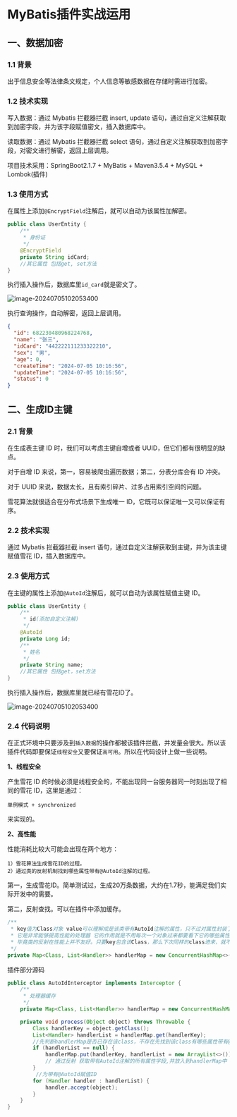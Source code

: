 # MyBatis插件实战运用

## 一、数据加密

### 1.1 背景

出于信息安全等法律条文规定，个人信息等敏感数据在存储时需进行加密。

### 1.2 技术实现

写入数据：通过 Mybatis 拦截器拦截 insert, update 语句，通过自定义注解获取到加密字段，并为该字段赋值密文，插入数据库中。

读取数据：通过 Mybatis 拦截器拦截 select 语句，通过自定义注解获取到加密字段，对密文进行解密，返回上层调用。

项目技术采用：SpringBoot2.1.7 + MyBatis + Maven3.5.4 + MySQL + Lombok(插件)

### 1.3 使用方式

在属性上添加`@EncryptField`注解后，就可以自动为该属性加解密。

```java
public class UserEntity {
    /**
     * 身份证
     */
    @EncryptField
    private String idCard;
    //其它属性 包括get, set方法
}
```

执行插入操作后，数据库里`id_card`就是密文了。

![image-20240705102053400](https://technotes.oss-cn-shenzhen.aliyuncs.com/2024/202407051021869.png)

执行查询操作，自动解密，返回上层调用。

```json
{
  "id": 682230480968224768,
  "name": "张三",
  "idCard": "442222111233322210",
  "sex": "男",
  "age": 0,
  "createTime": "2024-07-05 10:16:56",
  "updateTime": "2024-07-05 10:16:56",
  "status": 0
}
```

## 二、生成ID主键

### 2.1 背景

在生成表主键 ID 时，我们可以考虑主键自增或者 UUID，但它们都有很明显的缺点。

对于自增 ID 来说，第一，容易被爬虫遍历数据；第二，分表分库会有 ID 冲突。

对于 UUID 来说，数据太长，且有索引碎片、过多占用索引空间的问题。

雪花算法就很适合在分布式场景下生成唯一 ID，它既可以保证唯一又可以保证有序。

### 2.2 技术实现

通过 Mybatis 拦截器拦截 insert 语句，通过自定义注解获取到主键，并为该主键赋值雪花 ID，插入数据库中。

### 2.3 使用方式

在主键的属性上添加`@AutoId`注解后，就可以自动为该属性赋值主键 ID。

```java
public class UserEntity {
    /**
     * id(添加自定义注解)
     */
    @AutoId
    private Long id;
    /**
     * 姓名
     */
    private String name;
    //其它属性 包括get，set方法
}
```

执行插入操作后，数据库里就已经有雪花ID了。

![image-20240705102053400](https://technotes.oss-cn-shenzhen.aliyuncs.com/2024/202407051021869.png)

### 2.4 代码说明

在正式环境中只要涉及到`插入数据`的操作都被该插件拦截，并发量会很大。所以该插件代码即要保证`线程安全`又要保证`高可用`。所以在代码设计上做一些说明。

**1、线程安全**

产生雪花 ID 的时候必须是线程安全的，不能出现同一台服务器同一时刻出现了相同的雪花 ID，这里是通过：

```
单例模式 + synchronized
```

来实现的。

**2、高性能**

性能消耗比较大可能会出现在两个地方：

```
1）雪花算法生成雪花ID的过程。
2）通过类的反射机制找到哪些属性带有@AutoId注解的过程。
```

第一，生成雪花ID。简单测试过，生成20万条数据，大约在1.7秒，能满足我们实际开发中的需要。

第二，反射查找。可以在插件中添加缓存。

```java
/**
 * key值为Class对象 value可以理解成是该类带有AutoId注解的属性，只不过对属性封装了一层。
 * 它是非常能够提高性能的处理器 它的作用就是不用每次一个对象过来都要看下它的哪些属性带有AutoId注解
 * 毕竟类的反射在性能上并不友好。只要key包含该Class，那么下次同样的class进来，就不需要检查它哪些属性带AutoId注解。
 */
private Map<Class, List<Handler>> handlerMap = new ConcurrentHashMap<>();
```

插件部分源码

```java
public class AutoIdInterceptor implements Interceptor {
    /**
     * 处理器缓存
     */
    private Map<Class, List<Handler>> handlerMap = new ConcurrentHashMap<>();

    private void process(Object object) throws Throwable {
        Class handlerKey = object.getClass();
        List<Handler> handlerList = handlerMap.get(handlerKey);
        //先判断handlerMap是否已存在该class，不存在先找到该class有哪些属性带有@AutoId
        if (handlerList == null) {
            handlerMap.put(handlerKey, handlerList = new ArrayList<>());
            // 通过反射 获取带有AutoId注解的所有属性字段,并放入到handlerMap中
        }
         //为带有@AutoId赋值ID
        for (Handler handler : handlerList) {
            handler.accept(object);
        }
    }
}
```


